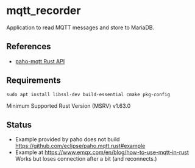 # mqtt_recorder

Application to read MQTT messages and store to MariaDB.

## References

* [paho-mqtt Rust API](https://docs.rs/paho-mqtt/latest/paho_mqtt/)

## Requirements

```text
sudo apt install libssl-dev build-essential cmake pkg-config
```

Minimum Supported Rust Version (MSRV) v1.63.0

## Status

* Example provided by paho does not build <https://github.com/eclipse/paho.mqtt.rust#example>
* Example at <https://www.emqx.com/en/blog/how-to-use-mqtt-in-rust> Works but loses connection after a bit (and reconnects.)